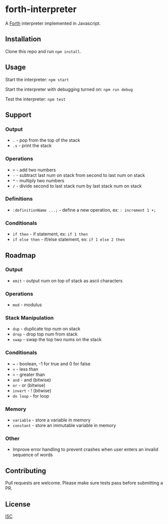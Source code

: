 # forth-interpreter

A [Forth](https://en.wikipedia.org/wiki/Forth_(programming_language)) interpreter implemented in Javascript.

## Installation

Clone this repo and run `npm install`.

## Usage

Start the interpreter: `npm start`

Start the interpreter with debugging turned on: `npm run debug`

Test the interpreter: `npm test`

## Support
### Output
- `.` - pop from the top of the stack
- `.s` - print the stack

### Operations
- `+` - add two numbers
- `-` - subtract last num on stack from second to last num on stack
- `*` - multiply two numbers
- `/` - divide second to last stack num by last stack num on stack

### Definitions
- `:definitionName ...;` - define a new operation, ex: `: increment 1 +;`

### Conditionals
- `if then` - if statement, ex: `if 1 then`
- `if else then` - if/else statement, ex: `if 1 else 2 then`

## Roadmap
### Output
- `emit` - output num on top of stack as ascii characters

### Operations
- `mod` - modulus

### Stack Manipulation
- `dup` - duplicate top num on stack
- `drop` - drop top num from stack
- `swap` - swap the top two nums on the stack

### Conditionals
- `=` - boolean, -1 for true and 0 for false
- `<` - less than
- `>` - greater than
- `and` - and (bitwise)
- `or` - or (bitwise)
- `invert` - ! (bitwise)
- `do loop` - for loop

### Memory
- `variable` - store a variable in memory
- `constant` - store an immutable variable in memory

### Other
- Improve error handling to prevent crashes when user enters an invalid sequence of words

## Contributing
Pull requests are welcome. Please make sure tests pass before submitting a PR.

## License
[ISC](https://choosealicense.com/licenses/isc/)